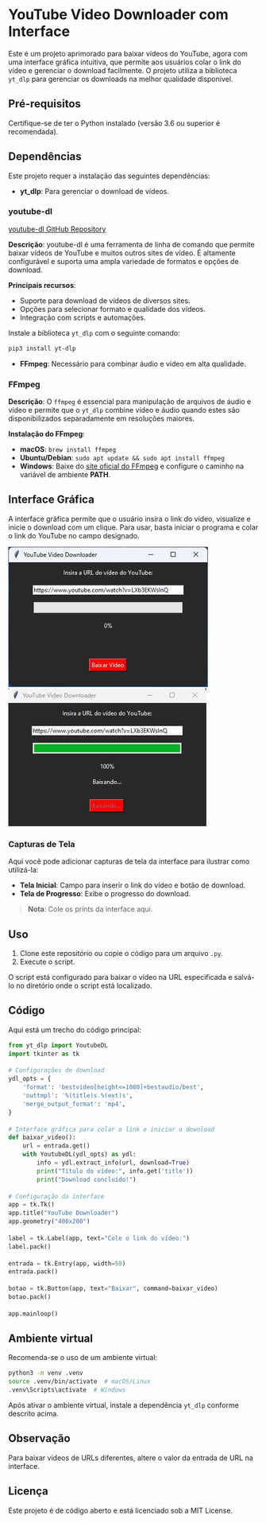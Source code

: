 
# YouTube Video Downloader com Interface

Este é um projeto aprimorado para baixar vídeos do YouTube, agora com uma interface gráfica intuitiva, que permite aos usuários colar o link do vídeo e gerenciar o download facilmente. O projeto utiliza a biblioteca `yt_dlp` para gerenciar os downloads na melhor qualidade disponível.

## Pré-requisitos

Certifique-se de ter o Python instalado (versão 3.6 ou superior é recomendada).

## Dependências

Este projeto requer a instalação das seguintes dependências:

- **yt_dlp**: Para gerenciar o download de vídeos.

### youtube-dl

[youtube-dl GitHub Repository](https://github.com/ytdl-org/youtube-dl)

**Descrição**: youtube-dl é uma ferramenta de linha de comando que permite baixar vídeos de YouTube e muitos outros sites de vídeo. É altamente configurável e suporta uma ampla variedade de formatos e opções de download.

**Principais recursos**:
- Suporte para download de vídeos de diversos sites.
- Opções para selecionar formato e qualidade dos vídeos.
- Integração com scripts e automações.

Instale a biblioteca `yt_dlp` com o seguinte comando:

```bash
pip3 install yt-dlp
```

- **FFmpeg**: Necessário para combinar áudio e vídeo em alta qualidade.

### FFmpeg

**Descrição**: O `ffmpeg` é essencial para manipulação de arquivos de áudio e vídeo e permite que o `yt_dlp` combine vídeo e áudio quando estes são disponibilizados separadamente em resoluções maiores.

**Instalação do FFmpeg**:
- **macOS**: `brew install ffmpeg`
- **Ubuntu/Debian**: `sudo apt update && sudo apt install ffmpeg`
- **Windows**: Baixe do [site oficial do FFmpeg](https://ffmpeg.org/download.html) e configure o caminho na variável de ambiente **PATH**.

## Interface Gráfica

A interface gráfica permite que o usuário insira o link do vídeo, visualize e inicie o download com um clique. Para usar, basta iniciar o programa e colar o link do YouTube no campo designado.

<img src="imgs/interfacevideodownload-1.jpg">
<img src="imgs/interfacevideodownload-2.jpg">

### Capturas de Tela

Aqui você pode adicionar capturas de tela da interface para ilustrar como utilizá-la:

- **Tela Inicial**: Campo para inserir o link do vídeo e botão de download.
- **Tela de Progresso**: Exibe o progresso do download.

> **Nota**: Cole os prints da interface aqui.

## Uso

1. Clone este repositório ou copie o código para um arquivo `.py`.
2. Execute o script.
   
O script está configurado para baixar o vídeo na URL especificada e salvá-lo no diretório onde o script está localizado.

## Código

Aqui está um trecho do código principal:

```python
from yt_dlp import YoutubeDL
import tkinter as tk

# Configurações de download
ydl_opts = {
    'format': 'bestvideo[height<=1080]+bestaudio/best',
    'outtmpl': '%(title)s.%(ext)s',
    'merge_output_format': 'mp4',
}

# Interface gráfica para colar o link e iniciar o download
def baixar_video():
    url = entrada.get()
    with YoutubeDL(ydl_opts) as ydl:
        info = ydl.extract_info(url, download=True)
        print("Título do vídeo:", info.get('title'))
        print("Download concluído!")

# Configuração da interface
app = tk.Tk()
app.title("YouTube Downloader")
app.geometry("400x200")

label = tk.Label(app, text="Cole o link do vídeo:")
label.pack()

entrada = tk.Entry(app, width=50)
entrada.pack()

botao = tk.Button(app, text="Baixar", command=baixar_video)
botao.pack()

app.mainloop()
```

## Ambiente virtual

Recomenda-se o uso de um ambiente virtual:

```bash
python3 -m venv .venv
source .venv/bin/activate  # macOS/Linux
.venv\Scripts\activate  # Windows
```

Após ativar o ambiente virtual, instale a dependência `yt_dlp` conforme descrito acima.

## Observação

Para baixar vídeos de URLs diferentes, altere o valor da entrada de URL na interface.

## Licença

Este projeto é de código aberto e está licenciado sob a MIT License.
